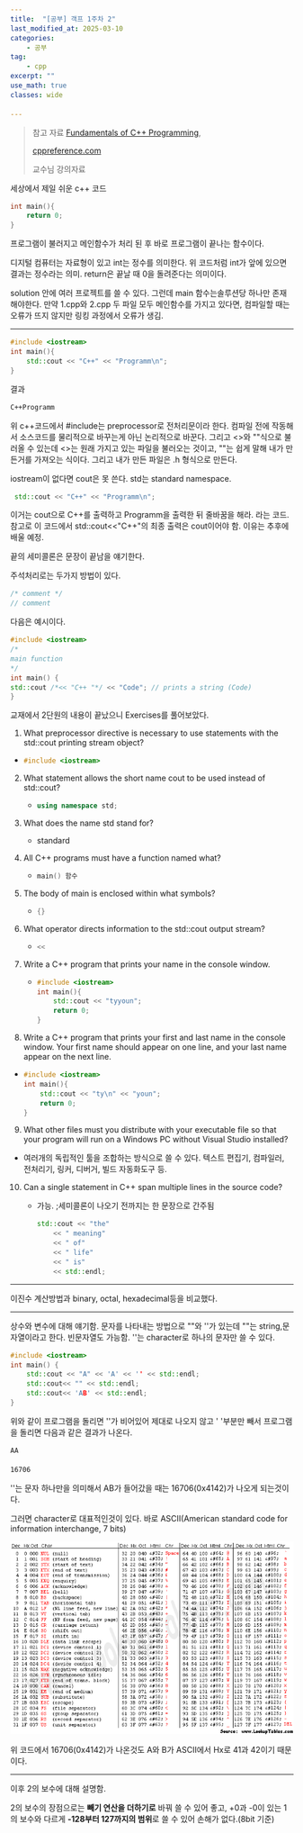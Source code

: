 ```yaml
---
title:  "[공부] 객프 1주차 2"
last_modified_at: 2025-03-10
categories:
    - 공부
tag: 
    - cpp
excerpt: ""
use_math: true
classes: wide

---
```



>참고 자료 [Fundamentals of C++ Programming](https://www.dbooks.org/fundamentals-of-c-programming-1201/), 
>
>[cppreference.com](https://en.cppreference.com/w/)
>
>교수님 강의자료

세상에서 제일 쉬운 c++ 코드

```c++
int main(){
    return 0;
}
```

프로그램이 불러지고 메인함수가 처리 된 후 바로 프로그램이 끝나는 함수이다.

디지털 컴퓨터는 자료형이 있고 int는 정수를 의미한다. 위 코드처럼 int가 앞에 있으면 결과는 정수라는 의미. return은 끝날 때 0을 돌려준다는 의미이다. 

solution 안에 여러 프로젝트를 쓸 수 있다. 그런데 main 함수는솔루션당 하나만 존재해야한다. 만약 1.cpp와 2.cpp 두 파일 모두 메인함수를 가지고 있다면, 컴파일할 때는 오류가 뜨지 않지만 링킹 과정에서 오류가 생김.

------

```c++
#include <iostream>
int main(){
    std::cout << "C++" << "Programm\n";
}
```

결과

```cmd
C++Programm

```

위 c++코드에서 #include는 preprocessor로 전처리문이라 한다. 컴파일 전에 작동해서 소스코드를 물리적으로 바꾸는게 아닌 논리적으로 바꾼다. 그리고 <>와 ""식으로 불러올 수 있는데 <>는 원래 가지고 있는 파일을 불러오는 것이고, ""는 쉽게 말해 내가 만든거를 가져오는 식이다. 그리고 내가 만든 파일은 .h 형식으로 만든다.

iostream이 없다면 cout은 못 쓴다. std는 standard namespace.

```c++
 std::cout << "C++" << "Programm\n";
```

이거는 cout으로 C++를 출력하고 Programm을 출력한 뒤 줄바꿈을 해라. 라는 코드. 참고로 이 코드에서 std::cout<<"C++"의 최종 출력은 cout이어야  함.  이유는 추후에 배울 예정.

끝의 세미콜론은 문장이 끝남을 얘기한다.

주석처리로는 두가지 방법이 있다.

```c++
/* comment */
// comment
```

다음은 예시이다.

```c++
#include <iostream>
/* 
main function
*/
int main() {
std::cout /*<< "C++ "*/ << "Code"; // prints a string (Code)
}
```

교재에서 2단원의 내용이 끝났으니 Exercises를 풀어보았다.

1. What preprocessor directive is necessary to use statements with the std::cout printing stream
  object?

  - ```c++
    #include <iostream>
    ```

2. What statement allows the short name cout to be used instead of std::cout?

   - ```c++
     using namespace std;
     ```

3. What does the name std stand for?

   - standard

4. All C++ programs must have a function named what?

   - ```c++
     main() 함수
     ```

5. The body of main is enclosed within what symbols?

   - ```c++
     {}
     ```

6. What operator directs information to the std::cout output stream?

   - ```c++
     <<
     ```

7. Write a C++ program that prints your name in the console window.

   - ```c++
     #include <iostream>
     int main(){
         std::cout << "tyyoun";
         return 0;
     }
     ```

8. Write a C++ program that prints your first and last name in the console window. Your first name
  should appear on one line, and your last name appear on the next line.

  - ```c++
    #include <iostream>
    int main(){
        std::cout << "ty\n" << "youn";
        return 0;
    }
    ```

9. What other files must you distribute with your executable file so that your program will run on a
  Windows PC without Visual Studio installed?

  - 여러개의 독립적인 툴을 조합하는 방식으로 쓸 수 있다. 텍스트 편집기, 컴파일러, 전처리기, 링커, 디버거, 빌드 자동화도구 등.

10. Can a single statement in C++ span multiple lines in the source code?

    - 가능. ;세미콜론이 나오기 전까지는 한 문장으로 간주됨

      ```c++
      std::cout << "the"
          << " meaning"
          << " of"
          << " life"
          << " is"
          << std::endl;
      ```

------

이진수 계산방법과 binary, octal, hexadecimal등을 비교했다.

------

상수와 변수에 대해 얘기함. 문자를 나타내는 방법으로 ""와 ''가 있는데 ""는 string,문자열이라고 한다. 빈문자열도 가능함. ''는 character로 하나의 문자만 쓸 수 있다. 

```c++
#include <iostream>
int main() {
    std::cout << "A" << 'A' << '' << std::endl;
    std::cout<< "" << std::endl;
    std::cout<< 'AB' << std::endl;
}
```

위와 같이 프로그램을 돌리면 ''가 비어있어 제대로 나오지 않고 ' '부분만 빼서 프로그램을 돌리면 다음과 같은 결과가 나온다.

```cmd
AA

16706
```

''는 문자 하나만을 의미해서 AB가 들어갔을 때는 16706(0x4142)가 나오게 되는것이다.

그러면 character로 대표적인것이 있다. 바로 ASCII(American standard code for information interchange, 7 bits)

<center><img src="../../assets/img/2025-03-10-cpp/asciifull.png" alt = "asciifull"/></center>

위 코드에서 16706(0x4142)가 나온것도 A와 B가 ASCII에서 Hx로 41과 42이기 때문이다.

------

이후 2의 보수에 대해 설명함. 

2의 보수의 장점으로는 **빼기 연산을 더하기로** 바꿔 쓸 수 있어 좋고, +0과 -0이 있는 1의 보수와 다르게 **-128부터 127까지의 범위**로 쓸 수 있어 손해가 없다.(8bit 기준)